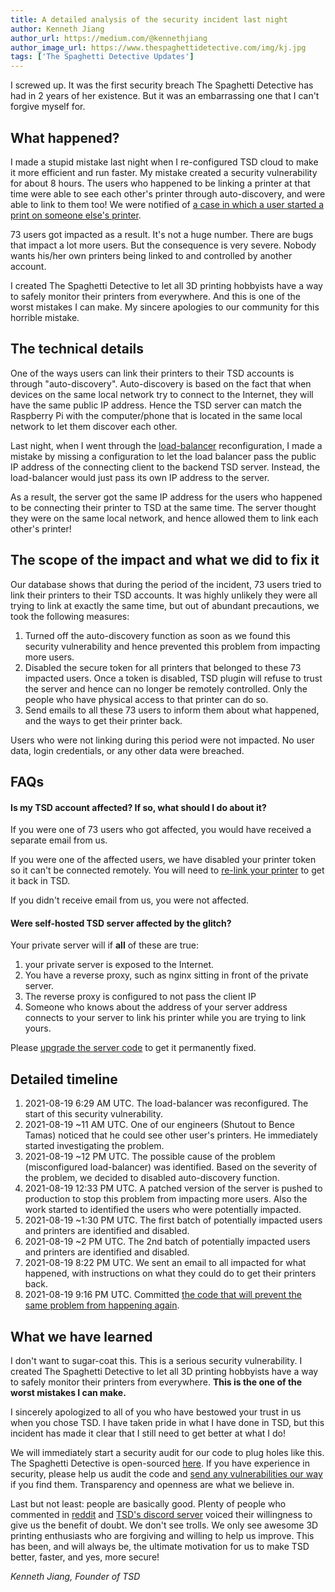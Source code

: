 ```yaml
---
title: A detailed analysis of the security incident last night
author: Kenneth Jiang
author_url: https://medium.com/@kennethjiang
author_image_url: https://www.thespaghettidetective.com/img/kj.jpg
tags: ['The Spaghetti Detective Updates']
---
```


I screwed up. It was the first security breach The Spaghetti Detective has had in 2 years of her existence. But it was an embarrassing one that I can't forgive myself for.

## What happened?

I made a stupid mistake last night when I re-configured TSD cloud to make it more efficient and run faster. My mistake created a security vulnerability for about 8 hours. The users who happened to be linking a printer at that time were able to see each other's printer through auto-discovery, and were able to link to them too! We were notified of [a case in which a user started a print on someone else's printer](https://www.reddit.com/r/3Dprinting/comments/p7jdhi/wake_up_this_morning_and_see_this_on_my_3d/).

73 users got impacted as a result. It's not a huge number. There are bugs that impact a lot more users. But the consequence is very severe. Nobody wants his/her own printers being linked to and controlled by another account.

I created The Spaghetti Detective to let all 3D printing hobbyists have a way to safely monitor their printers from everywhere. And this is one of the worst mistakes I can make. My sincere apologies to our community for this horrible mistake.

<!-- truncate -->

## The technical details

One of the ways users can link their printers to their TSD accounts is through "auto-discovery". Auto-discovery is based on the fact that when devices on the same local network try to connect to the Internet, they will have the same public IP address. Hence the TSD server can match the Raspberry Pi with the computer/phone that is located in the same local network to let them discover each other.

Last night, when I went through the [load-balancer](https://www.nginx.com/resources/glossary/load-balancing/) reconfiguration, I made a mistake by missing a configuration to let the load balancer pass the public IP address of the connecting client to the backend TSD server. Instead, the load-balancer would just pass its own IP address to the server.

As a result, the server got the same IP address for the users who happened to be connecting their printer to TSD at the same time. The server thought they were on the same local network, and hence allowed them to link each other's printer!

## The scope of the impact and what we did to fix it

Our database shows that during the period of the incident, 73 users tried to link their printers to their TSD accounts. It was highly unlikely they were all trying to link at exactly the same time, but out of abundant precautions, we took the following measures:

1. Turned off the auto-discovery function as soon as we found this security vulnerability and hence prevented this problem from impacting more users.
1. Disabled the secure token for all printers that belonged to these 73 impacted users. Once a token is disabled, TSD plugin will refuse to trust the server and hence can no longer be remotely controlled. Only the people who have physical access to that printer can do so.
1. Send emails to all these 73 users to inform them about what happened, and the ways to get their printer back.

Users who were not linking during this period were not impacted. No user data, login credentials, or any other data were breached.

## FAQs

#### Is my TSD account affected? If so, what should I do about it?

If you were one of 73 users who got affected, you would have received a separate email from us.

If you were one of the affected users, we have disabled your printer token so it can't be connected remotely. You will need to [re-link your printer](https://www.thespaghettidetective.com/docs/user-guides/relink-octoprint/) to get it back in TSD.

If you didn't receive email from us, you were not affected.

#### Were self-hosted TSD server affected by the glitch?

Your private server will if **all** of these are true:

1. your private server is exposed to the Internet.
1. You have a reverse proxy, such as nginx sitting in front of the private server.
1. The reverse proxy is configured to not pass the client IP
1. Someone who knows about the address of your server address connects to your server to link his printer while you are trying to link yours.

Please [upgrade the server code](https://github.com/TheSpaghettiDetective/TheSpaghettiDetective#upgrade-server) to get it permanently fixed.

## Detailed timeline

1. 2021-08-19 6:29 AM UTC. The load-balancer was reconfigured. The start of this security vulnerability.
1. 2021-08-19 ~11 AM UTC. One of our engineers (Shutout to Bence Tamas) noticed that he could see other user's printers. He immediately started investigating the problem.
1. 2021-08-19 ~12 PM UTC. The possible cause of the problem (misconfigured load-balancer) was identified. Based on the severity of the problem, we decided to disabled auto-discovery function.
1. 2021-08-19 12:33 PM UTC. A patched version of the server is pushed to production to stop this problem from impacting more users. Also the work started to identified the users who were potentially impacted.
1. 2021-08-19 ~1:30 PM UTC. The first batch of potentially impacted users and printers are identified and disabled.
1. 2021-08-19 ~2 PM UTC. The 2nd batch of potentially impacted users and printers are identified and disabled.
1. 2021-08-19 8:22 PM UTC. We sent an email to all impacted for what happened, with instructions on what they could do to get their printers back.
1. 2021-08-19 9:16 PM UTC. Committed [the code that will prevent the same problem from happening again](https://github.com/TheSpaghettiDetective/TheSpaghettiDetective/commit/05898763584743df3a37d1d99eb43c182d3e695f).


## What we have learned

I don't want to sugar-coat this. This is a serious security vulnerability. I created The Spaghetti Detective to let all 3D printing hobbyists have a way to safely monitor their printers from everywhere. **This is the one of the worst mistakes I can make.**

I sincerely apologized to all of you who have bestowed your trust in us when you chose TSD. I have taken pride in what I have done in TSD, but this incident has made it clear that I still need to get better at what I do!

We will immediately start a security audit for our code to plug holes like this. The Spaghetti Detective is open-sourced [here](https://github.com/TheSpaghettiDetective/TheSpaghettiDetective). If you have experience in security, please help us audit the code and [send any vulnerabilities our way](mailto:support@thespaghettidetective.com) if you find them. Transparency and openness are what we believe in.

Last but not least: people are basically good. Plenty of people who commented in [reddit](https://www.reddit.com/r/3Dprinting/comments/p7jdhi/wake_up_this_morning_and_see_this_on_my_3d/) and [TSD's discord server](https://discord.gg/hsMwGpD) voiced their willingness to give us the benefit of doubt. We don't see trolls. We only see awesome 3D printing enthusiasts who are forgiving and willing to help us improve. This has been, and will always be, the ultimate motivation for us to make TSD better, faster, and yes, more secure!

*Kenneth Jiang, Founder of TSD*